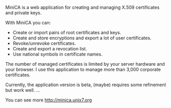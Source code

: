  MiniCA is a web application for creating and managing X.509 certificates and private keys.

With MiniCA you can:

- Create or import pairs of root certificates and keys.
- Create and store encryptions and export a lot of user certificates.
- Revoke/unrevoke certificates.
- Create and export a revocation list.
- Use national symbols in certificate names.

The number of managed certificates is limited by your server hardware and your browser. I use this application to manage more than 3,000 corporate certificates.

Currently, the application version is beta, (maybe) requires some refinemenl but work well. 
...

You can see more http://minica.unix7.org
